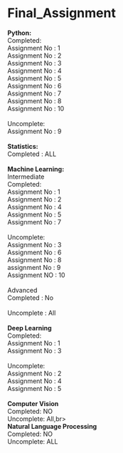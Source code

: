 # Final_Assignment <br>
**Python:**<br>
Completed: <br>
Assignment No : 1<br>
Assignment No : 2<br>
Assignment No : 3<br>
Assignment No : 4<br>
Assignment No : 5<br>
Assignment No : 6<br>
Assignment No : 7<br>
Assignment No : 8<br>
Assignment No : 10<br>
<br>
Uncomplete: <br>
Assignment No : 9<br>
<br>
**Statistics:**<br>
Completed : ALL <br>
<br>
**Machine Learning:**<br>
Intermediate<br>
Completed:<br>
Assignment No : 1<br>
Assignment No : 2<br>
Assignment No : 4<br>
Assignment No : 5<br>
Assignment No : 7<br>
<br>
Uncomplete:<br>
Assignment No : 3<br>
Assignment No : 6<br>
Assignment No : 8<br>
assignment No : 9<br>
Assignment NO : 10<br>
<br>
Advanced<br>
Completed : No<br>
<br>
Uncomplete : All<br>
<br>
**Deep Learning**<br>
Completed:<br>
Assignment No : 1<br>
Assignment No : 3<br>
<br>
Uncomplete:<br>
Assignment No : 2<br>
Assignment No : 4<br>
Assignment No : 5<br>
<br>
**Computer Vision**<br>
Completed: NO<br>
Uncomplete: All,br>
<br>
**Natural Language Processing**<br>
Completed: NO<br>
Uncomplete: ALL<br>
